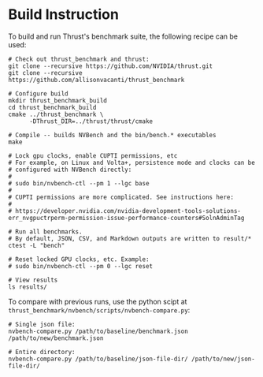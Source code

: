 # Build Instruction

To build and run Thrust's benchmark suite, the following recipe can be used:

```
# Check out thrust_benchmark and thrust:
git clone --recursive https://github.com/NVIDIA/thrust.git
git clone --recursive https://github.com/allisonvacanti/thrust_benchmark

# Configure build
mkdir thrust_benchmark_build
cd thrust_benchmark_build
cmake ../thrust_benchmark \
      -DThrust_DIR=../thrust/thrust/cmake

# Compile -- builds NVBench and the bin/bench.* executables
make

# Lock gpu clocks, enable CUPTI permissions, etc
# For example, on Linux and Volta+, persistence mode and clocks can be
# configured with NVBench directly:
#
# sudo bin/nvbench-ctl --pm 1 --lgc base
#
# CUPTI permissions are more complicated. See instructions here:
#
# https://developer.nvidia.com/nvidia-development-tools-solutions-err_nvgpuctrperm-permission-issue-performance-counters#SolnAdminTag

# Run all benchmarks.
# By default, JSON, CSV, and Markdown outputs are written to result/*
ctest -L "bench"

# Reset locked GPU clocks, etc. Example:
# sudo bin/nvbench-ctl --pm 0 --lgc reset

# View results
ls results/
```

To compare with previous runs, use the python scipt at `thrust_benchmark/nvbench/scripts/nvbench-compare.py`:

```
# Single json file:
nvbench-compare.py /path/to/baseline/benchmark.json /path/to/new/benchmark.json

# Entire directory:
nvbench-compare.py /path/to/baseline/json-file-dir/ /path/to/new/json-file-dir/
```
